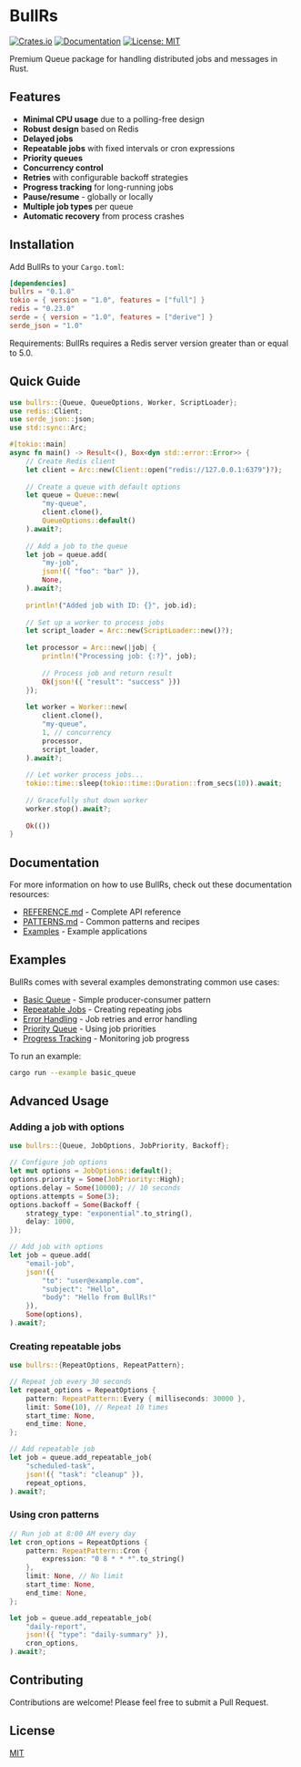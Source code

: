 # BullRs

[![Crates.io](https://img.shields.io/crates/v/bullrs.svg)](https://crates.io/crates/bullrs)
[![Documentation](https://docs.rs/bullrs/badge.svg)](https://docs.rs/bullrs)
[![License: MIT](https://img.shields.io/badge/License-MIT-yellow.svg)](https://opensource.org/licenses/MIT)

Premium Queue package for handling distributed jobs and messages in Rust.

## Features

- **Minimal CPU usage** due to a polling-free design
- **Robust design** based on Redis
- **Delayed jobs**
- **Repeatable jobs** with fixed intervals or cron expressions
- **Priority queues**
- **Concurrency control**
- **Retries** with configurable backoff strategies
- **Progress tracking** for long-running jobs
- **Pause/resume** - globally or locally
- **Multiple job types** per queue
- **Automatic recovery** from process crashes

## Installation

Add BullRs to your `Cargo.toml`:

```toml
[dependencies]
bullrs = "0.1.0"
tokio = { version = "1.0", features = ["full"] }
redis = "0.23.0"
serde = { version = "1.0", features = ["derive"] }
serde_json = "1.0"
```

Requirements: BullRs requires a Redis server version greater than or equal to 5.0.

## Quick Guide

```rust
use bullrs::{Queue, QueueOptions, Worker, ScriptLoader};
use redis::Client;
use serde_json::json;
use std::sync::Arc;

#[tokio::main]
async fn main() -> Result<(), Box<dyn std::error::Error>> {
    // Create Redis client
    let client = Arc::new(Client::open("redis://127.0.0.1:6379")?);
    
    // Create a queue with default options
    let queue = Queue::new(
        "my-queue",
        client.clone(),
        QueueOptions::default()
    ).await?;
    
    // Add a job to the queue
    let job = queue.add(
        "my-job",
        json!({ "foo": "bar" }),
        None,
    ).await?;
    
    println!("Added job with ID: {}", job.id);
    
    // Set up a worker to process jobs
    let script_loader = Arc::new(ScriptLoader::new()?);
    
    let processor = Arc::new(|job| {
        println!("Processing job: {:?}", job);
        
        // Process job and return result
        Ok(json!({ "result": "success" }))
    });
    
    let worker = Worker::new(
        client.clone(),
        "my-queue",
        1, // concurrency
        processor,
        script_loader,
    ).await?;
    
    // Let worker process jobs...
    tokio::time::sleep(tokio::time::Duration::from_secs(10)).await;
    
    // Gracefully shut down worker
    worker.stop().await?;
    
    Ok(())
}
```

## Documentation

For more information on how to use BullRs, check out these documentation resources:

- [REFERENCE.md](./REFERENCE.md) - Complete API reference
- [PATTERNS.md](./PATTERNS.md) - Common patterns and recipes
- [Examples](./examples) - Example applications

## Examples

BullRs comes with several examples demonstrating common use cases:

- [Basic Queue](./examples/basic_queue.rs) - Simple producer-consumer pattern
- [Repeatable Jobs](./examples/repeatable_jobs.rs) - Creating repeating jobs
- [Error Handling](./examples/error_handling.rs) - Job retries and error handling
- [Priority Queue](./examples/priority_queue.rs) - Using job priorities
- [Progress Tracking](./examples/progress_tracking.rs) - Monitoring job progress

To run an example:

```bash
cargo run --example basic_queue
```

## Advanced Usage

### Adding a job with options

```rust
use bullrs::{Queue, JobOptions, JobPriority, Backoff};

// Configure job options
let mut options = JobOptions::default();
options.priority = Some(JobPriority::High);
options.delay = Some(10000); // 10 seconds
options.attempts = Some(3);
options.backoff = Some(Backoff {
    strategy_type: "exponential".to_string(),
    delay: 1000,
});

// Add job with options
let job = queue.add(
    "email-job",
    json!({
        "to": "user@example.com",
        "subject": "Hello",
        "body": "Hello from BullRs!"
    }),
    Some(options),
).await?;
```

### Creating repeatable jobs

```rust
use bullrs::{RepeatOptions, RepeatPattern};

// Repeat job every 30 seconds
let repeat_options = RepeatOptions {
    pattern: RepeatPattern::Every { milliseconds: 30000 },
    limit: Some(10), // Repeat 10 times
    start_time: None,
    end_time: None,
};

// Add repeatable job
let job = queue.add_repeatable_job(
    "scheduled-task",
    json!({ "task": "cleanup" }),
    repeat_options,
).await?;
```

### Using cron patterns

```rust
// Run job at 8:00 AM every day
let cron_options = RepeatOptions {
    pattern: RepeatPattern::Cron {
        expression: "0 8 * * *".to_string()
    },
    limit: None, // No limit
    start_time: None,
    end_time: None,
};

let job = queue.add_repeatable_job(
    "daily-report",
    json!({ "type": "daily-summary" }),
    cron_options,
).await?;
```

## Contributing

Contributions are welcome! Please feel free to submit a Pull Request.

## License

[MIT](LICENSE)
